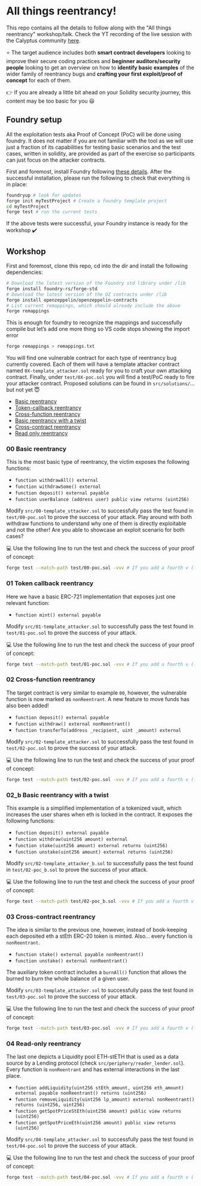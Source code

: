 # All things reentrancy!

This repo contains all the details to follow along with the "All things reentrancy" workshop/talk. Check the YT recording of the live session with the Calyptus community [here](https://www.youtube.com/watch?v=vR98s7W-aX4).


:star: The target audience includes both **smart contract developers** looking to improve their secure coding practices and **beginner auditors/security people** looking to get an overview on how to **identify basic examples** of the wider family of reentrancy bugs and **crafting your first exploit/proof of concept** for each of them.


:point_right: If you are already a little bit ahead on your Solidity security journey, this content may be too basic for you :smiley:


## Foundry setup

All the exploitation tests aka Proof of Concept (PoC) will be done using foundry. It does not matter if you are not familiar with the tool as we will use just a fraction of its capabilities for testing basic scenarios and the test cases, written in solidity,  are provided as part of the exercise so participants can just focus on the attacker contracts.


First and foremost, install Foundry following [these details](https://book.getfoundry.sh/getting-started/installation). After the successful installation, please run the following to check that everything is in place:
```sh
foundryup # look for updates
forge init myTestProject # Create a foundry template project
cd myTestProject 
forge test # run the current tests
```

If the above tests were successful, your Foundry instance is ready for the workshop :heavy_check_mark:


## Workshop

First and foremost, clone this repo, cd into the dir and install the following dependencies:
```sh
# Download the latest version of the Foundry std library under /lib
forge install foundry-rs/forge-std
# Download the latest version of the OZ contracts under /lib
forge install openzeppelin/openzeppelin-contracts
# List current remappings, which should already include the above
forge remappings 
```

This is enough for foundry to recognize the mappings and successfully compile but let’s add one more thing so VS code stops showing the import error
```sh
forge remappings > remappings.txt
```

You will find one vulnerable contract for each type of reentrancy bug currently covered. Each of them will have a template attacker contract named `0X-template_attacker.sol` ready for you to craft your own attacking contract. Finally, under `test/0X-poc.sol` you will find a test/PoC ready to fire your attacker contract. Proposed solutions can be found in `src/solutions/`... but not yet :innocent:

- [Basic reentrancy](/src/00-basic.sol/)
- [Token-callback reentrancy](/src/01-tokenCallback.sol/)
- [Cross-function reentrancy](/src/02-xFunction.sol/)
- [Basic reentrancy with a twist](/src/02-basic_b.sol/)
- [Cross-contract reentrancy](/src/03-xContract.sol/)
- [Read only reentrancy](/src/04-readOnly.sol/)


### 00 Basic reentrancy

This is the most basic type of reentrancy, the victim exposes the following functions:
- `function withdrawAll() external`
- `function withdrawSome() external`
- `function deposit() external payable`
- `function userBalance (address user) public view returns (uint256)`


Modify `src/00-template_sttacker.sol` to successfully pass the test found in `test/00-poc.sol` to prove the success of your attack. Play around with both withdraw functions to understand why one of them is directly exploitable and not the other! Are you able to showcase an exploit scenario for both cases?


:computer: Use the following line to run the test and check the success of your proof of concept:
```sh
forge test --match-path test/00-poc.sol -vvv # If you add a fourth v (-vvvv) you will see the traces for successful tests too, very interesting!
```


### 01 Token callback reentrancy

Here we have a basic ERC-721 implementation that exposes just one relevant function:
- `function mint() external payable`


Modify `src/01-template_attacker.sol` to successfully pass the test found in `test/01-poc.sol` to prove the success of your attack. 

:computer: Use the following line to run the test and check the success of your proof of concept:
```sh
forge test --match-path test/01-poc.sol -vvv # If you add a fourth v (-vvvv) you will see the traces for successful tests too, very interesting!
```


### 02 Cross-function reentrancy

The target contract is very similar to example `00`, however, the vulnerable function is now marked as `nonReentrant`. A new feature to move funds has also been added!
- `function deposit() external payable`
- `function withdraw() external nonReentrant()`
- `function transferTo(address _recipient, uint _amount) external`

Modify `src/02-template_attacker.sol` to successfully pass the test found in `test/02-poc.sol` to prove the success of your attack. 

:computer: Use the following line to run the test and check the success of your proof of concept:
```sh
forge test --match-path test/02-poc.sol -vvv # If you add a fourth v (-vvvv) you will see the traces for successful tests too, very interesting!
```


### 02_b Basic reentrancy with a twist

This example is a simplified implementation of a tokenized vault, which increases the user shares when eth is locked in the contract. It exposes the following functions:
- `function deposit() external payable`
- `function withdraw(uint256 amount) external`
- `function stake(uint256 amount) external returns (uint256)`
- `function unstake(uint256 amount) external returns (uint256)`


Modify `src/02-template_attacker_b.sol` to successfully pass the test found in `test/02-poc_b.sol` to prove the success of your attack. 

:computer: Use the following line to run the test and check the success of your proof of concept:
```sh
forge test --match-path test/02-poc_b.sol -vvv # If you add a fourth v (-vvvv) you will see the traces for successful tests too, very interesting!
```


### 03 Cross-contract reentrancy

The idea is similar to the previous one, however, instead of book-keeping each deposited eth a stEth ERC-20 token is minted. Also... every function is `nonReentrant`.
- `function stake() external payable nonReentrant()`
- `function unstake() external nonReentrant()`


The auxiliary token contract includes a `burnAll()` function that allows the burned to burn the whole balance of a given user.


Modify `src/03-template_attacker.sol` to successfully pass the test found in `test/03-poc.sol` to prove the success of your attack. 

:computer: Use the following line to run the test and check the success of your proof of concept:
```sh
forge test --match-path test/03-poc.sol -vvv # If you add a fourth v (-vvvv) you will see the traces for successful tests too, very interesting!
```


### 04 Read-only reentrancy

The last one depicts a Liquidity pool ETH-stETH that is used as a data source by a Lending protocol (check `src/periphery/reader_lender.sol`). Every function is `nonReentrant` and has external interactions in the last place.
- `function addLiquidity(uint256 stEth_amount, uint256 eth_amount) external payable nonReentrant() returns (uint256)`
- `function removeLiquidity(uint256 lp_amount) external nonReentrant() returns (uint256, uint256)`
- `function getSpotPriceStEth(uint256 amount) public view returns (uint256)`
- `function getSpotPriceEth(uint256 amount) public view returns (uint256)`


Modify `src/04-template_attacker.sol` to successfully pass the test found in `test/04-poc.sol` to prove the success of your attack. 

:computer: Use the following line to run the test and check the success of your proof of concept:
```sh
forge test --match-path test/04-poc.sol -vvv # If you add a fourth v (-vvvv) you will see the traces for successful tests too, very interesting!
```
